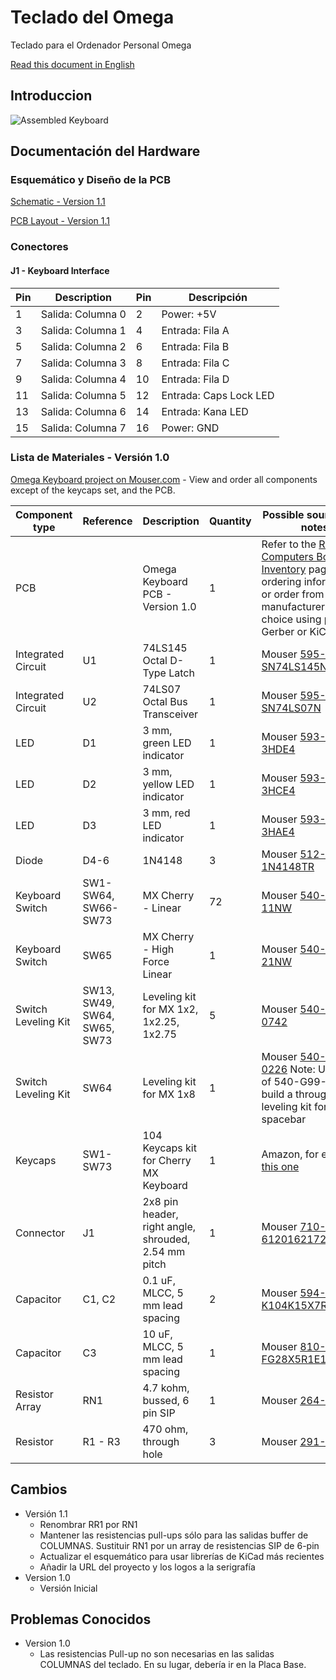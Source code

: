 # Teclado del Omega
Teclado para el Ordenador Personal Omega

[Read this document in English](Keyboard.md)

## Introduccion
![Assembled Keyboard](Keyboard/images/Omega_Keyboard-Complete.jpg)

## Documentación del Hardware 

### Esquemático y Diseño de la PCB

[Schematic - Version 1.1](Keyboard/KiCad/Omega-Keyboard-Schematic-1.1.pdf)

[PCB Layout - Version 1.1](Keyboard/KiCad/Omega-Keyboard-Board-1.1.pdf)

### Conectores

#### J1 - Keyboard Interface
Pin | Description         | Pin | Descripción
--- | ------------------- | --- | ----------------
1   | Salida: Columna 0   | 2   | Power: +5V
3   | Salida: Columna 1   | 4   | Entrada: Fila A
5   | Salida: Columna 2   | 6   | Entrada: Fila B
7   | Salida: Columna 3   | 8   | Entrada: Fila C
9   | Salida: Columna 4   | 10  | Entrada: Fila D
11  | Salida: Columna 5   | 12  | Entrada: Caps Lock LED
13  | Salida: Columna 6   | 14  | Entrada: Kana LED
15  | Salida: Columna 7   | 16  | Power: GND


### Lista de Materiales - Versión 1.0

[Omega Keyboard project on Mouser.com](https://www.mouser.com/ProjectManager/ProjectDetail.aspx?AccessID=716135aec2) - View and order all components except of the keycaps set, and the PCB.

Component type     | Reference | Description                       | Quantity | Possible sources and notes
------------------ | --------- | --------------------------------- | -------- | --------------------------
PCB                |           | Omega Keyboard PCB - Version 1.0  | 1        | Refer to the [RetroBrew Computers Board Inventory](https://retrobrewcomputers.org/doku.php?id=boardinventory) page for ordering information, or order from a PCB manufacturer of your choice using provided Gerber or KiCad files
Integrated Circuit | U1        | 74LS145 Octal D-Type Latch        | 1        | Mouser [595-SN74LS145N](https://www.mouser.com/ProductDetail/595-SN74LS145N)
Integrated Circuit | U2        | 74LS07 Octal Bus Transceiver      | 1        | Mouser [595-SN74LS07N](https://www.mouser.com/ProductDetail/595-SN74LS07N)
LED                | D1        | 3 mm, green LED indicator         | 1        | Mouser [593-VAOL-3HDE4](https://www.mouser.com/ProductDetail/593-VAOL-3HDE4)
LED                | D2        | 3 mm, yellow LED indicator        | 1        | Mouser [593-VAOL-3HCE4](https://www.mouser.com/ProductDetail/593-VAOL-3HCE4)
LED                | D3        | 3 mm, red LED indicator           | 1        | Mouser [593-VAOL-3HAE4](https://www.mouser.com/ProductDetail/593-VAOL-3HAE4)
Diode              | D4-6      | 1N4148                            | 3        | Mouser [512-1N4148TR](https://www.mouser.com/ProductDetail/512-1N4148TR)
Keyboard Switch    | SW1-SW64, SW66-SW73 |  MX Cherry - Linear     | 72       | Mouser [540-MX1A-11NW](https://www.mouser.com/ProductDetail/540-MX1A-11NW)
Keyboard Switch    | SW65      |  MX Cherry - High Force Linear    | 1        | Mouser [540-MX1A-21NW](https://www.mouser.com/ProductDetail/540-MX1A-21NW)
Switch Leveling Kit | SW13, SW49, SW64, SW65, SW73 | Leveling kit for MX 1x2, 1x2.25, 1x2.75 | 5 | Mouser [540-G99-0742](https://www.mouser.com/ProductDetail/540-G99-0742)
Switch Leveling Kit | SW64 | Leveling kit for MX 1x8               | 1        | Mouser [540-G99-0226](https://www.mouser.com/ProductDetail/540-G99-0226) Note: Use one of 540-G99-0742 to build a through hole leveling kit for the spacebar
Keycaps            | SW1-SW73  | 104 Keycaps kit for Cherry MX Keyboard | 1   | Amazon, for example [this one](https://www.amazon.com/Aland-Doubleshot-Spacebar-Mechanical-Keyboard/dp/B07JVL16TD)
Connector          | J1 | 2x8 pin header, right angle, shrouded, 2.54 mm pitch | 1 | Mouser [710-61201621721](https://www.mouser.com/ProductDetail/710-61201621721)
Capacitor          | C1, C2    | 0.1 uF, MLCC, 5 mm lead spacing   | 2       | Mouser [594-K104K15X7RF53H5](https://www.mouser.com/ProductDetail/594-K104K15X7RF53H5)
Capacitor          | C3        | 10 uF, MLCC, 5 mm lead spacing    | 1       | Mouser [810-FG28X5R1E106MR00](https://www.mouser.com/ProductDetail/810-FG28X5R1E106MR00)
Resistor Array     | RN1       | 4.7 kohm, bussed, 6 pin SIP       | 1        | Mouser [264-4.7K-RC](https://www.mouser.com/ProductDetail/264-4.7K-RC)
Resistor           | R1 - R3    | 470 ohm, through hole            | 3        | Mouser [291-470-RC](https://www.mouser.com/ProductDetail/291-470-RC)

## Cambios
* Versión 1.1
  * Renombrar RR1 por RN1
  * Mantener las resistencias pull-ups sólo para las salidas buffer de COLUMNAS. Sustituir RN1 por un array de resistencias SIP de 6-pin
  * Actualizar el esquemático para usar librerías de KiCad más recientes
  * Añadir la URL del proyecto y los logos a la serigrafía
* Version 1.0
  * Versión Inicial

## Problemas Conocidos
* Version 1.0
  * Las resistencias Pull-up no son necesarias en las salidas COLUMNAS del teclado. En su lugar, debería ir en la Placa Base.
